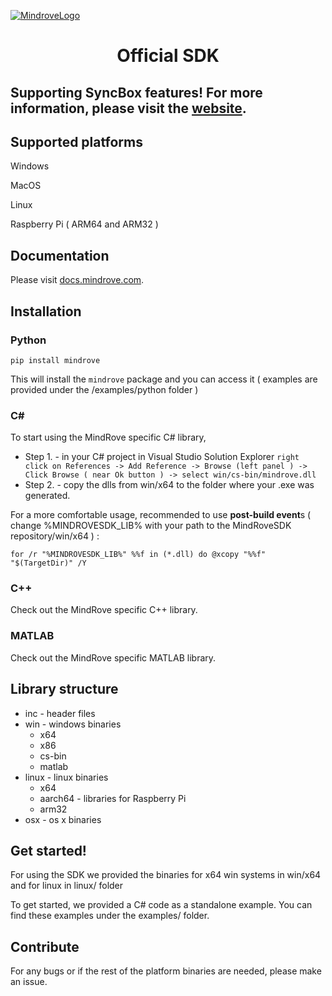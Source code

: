 
[![MindroveLogo](https://mindrove.com/wp-content/uploads/2023/04/MindRove_logo_2023.svg)](https://mindrove.com)
# <p align="center">Official SDK</p>
## Supporting SyncBox features! For more information, please visit the [website](https://mindrove.com/syncbox/).

## Supported platforms

Windows

MacOS

Linux

Raspberry Pi ( ARM64 and ARM32 )

## Documentation
Please visit [docs.mindrove.com](https://docs.mindrove.com). 

## Installation 
### Python 

    pip install mindrove

This will install the `mindrove` package and you can access it ( examples are provided under the /examples/python folder )

### C# 
To start using the MindRove specific C# library, 
- Step 1. - in your C# project in Visual Studio Solution Explorer `right click on References -> Add Reference -> Browse (left panel ) -> Click Browse ( near Ok button ) -> select win/cs-bin/mindrove.dll`
- Step 2. -  copy the dlls from win/x64 to the folder where your .exe was generated. 

For a more comfortable usage, recommended to use **post-build event**s ( change %MINDROVESDK_LIB% with your path to the MindRoveSDK repository/win/x64 ) : 

    for /r "%MINDROVESDK_LIB%" %%f in (*.dll) do @xcopy "%%f" "$(TargetDir)" /Y

### C++ 
Check out the MindRove specific C++ library.

### MATLAB 
Check out the MindRove specific MATLAB library.

## Library structure 
- inc - header files  
- win - windows binaries 
    - x64 
    - x86
    - cs-bin
    - matlab 
- linux - linux binaries 
    - x64 
    - aarch64 - libraries for Raspberry Pi 
    - arm32 
- osx - os x binaries 

## Get started!
For using the SDK we provided the binaries for x64 win systems in win/x64 and for linux in linux/ folder

To get started, we provided a C# code as a standalone example. You can find these examples under the examples/ folder. 

## Contribute
For any bugs or if the rest of the platform binaries are needed, please make an issue.

